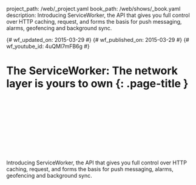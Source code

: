 project_path: /web/_project.yaml book_path: /web/shows/_book.yaml description: Introducing ServiceWorker, the API that gives you full control over HTTP caching, request, and forms the basis for push messaging, alarms, geofencing and background sync.

{# wf_updated_on: 2015-03-29 #} {# wf_published_on: 2015-03-29 #} {# wf_youtube_id: 4uQMl7mFB6g #}

# The ServiceWorker: The network layer is yours to own {: .page-title }

<div class="video-wrapper">
  <iframe class="devsite-embedded-youtube-video" data-video-id="4uQMl7mFB6g"
          data-autohide="1" data-showinfo="0" frameborder="0" allowfullscreen>
  </iframe>
</div>

Introducing ServiceWorker, the API that gives you full control over HTTP caching, request, and forms the basis for push messaging, alarms, geofencing and background sync.